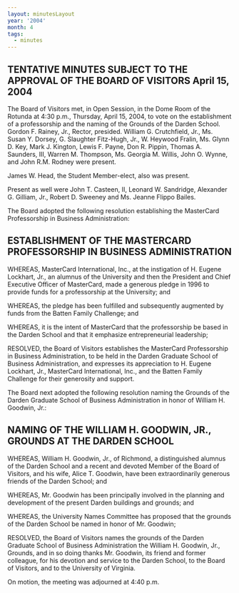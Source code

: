 ```yaml
---
layout: minutesLayout
year: '2004'
month: 4
tags:
  - minutes
---
```

TENTATIVE MINUTES SUBJECT TO THE APPROVAL OF THE BOARD OF VISITORS April 15, 2004
---------------------------------------------------------------------------------

The Board of Visitors met, in Open Session, in the Dome Room of the Rotunda at 4:30 p.m., Thursday, April 15, 2004, to vote on the establishment of a professorship and the naming of the Grounds of the Darden School. Gordon F. Rainey, Jr., Rector, presided. William G. Crutchfield, Jr., Ms. Susan Y. Dorsey, G. Slaughter Fitz-Hugh, Jr., W. Heywood Fralin, Ms. Glynn D. Key, Mark J. Kington, Lewis F. Payne, Don R. Pippin, Thomas A. Saunders, III, Warren M. Thompson, Ms. Georgia M. Willis, John O. Wynne, and John R.M. Rodney were present.

James W. Head, the Student Member-elect, also was present.

Present as well were John T. Casteen, II, Leonard W. Sandridge, Alexander G. Gilliam, Jr., Robert D. Sweeney and Ms. Jeanne Flippo Bailes.

The Board adopted the following resolution establishing the MasterCard Professorship in Business Administration:

ESTABLISHMENT OF THE MASTERCARD PROFESSORSHIP IN BUSINESS ADMINISTRATION
------------------------------------------------------------------------

WHEREAS, MasterCard International, Inc., at the instigation of H. Eugene Lockhart, Jr., an alumnus of the University and then the President and Chief Executive Officer of MasterCard, made a generous pledge in 1996 to provide funds for a professorship at the University; and

WHEREAS, the pledge has been fulfilled and subsequently augmented by funds from the Batten Family Challenge; and

WHEREAS, it is the intent of MasterCard that the professorship be based in the Darden School and that it emphasize entrepreneurial leadership;

RESOLVED, the Board of Visitors establishes the MasterCard Professorship in Business Administration, to be held in the Darden Graduate School of Business Administration, and expresses its appreciation to H. Eugene Lockhart, Jr., MasterCard International, Inc., and the Batten Family Challenge for their generosity and support.

The Board next adopted the following resolution naming the Grounds of the Darden Graduate School of Business Administration in honor of William H. Goodwin, Jr.:

NAMING OF THE WILLIAM H. GOODWIN, JR., GROUNDS AT THE DARDEN SCHOOL
-------------------------------------------------------------------

WHEREAS, William H. Goodwin, Jr., of Richmond, a distinguished alumnus of the Darden School and a recent and devoted Member of the Board of Visitors, and his wife, Alice T. Goodwin, have been extraordinarily generous friends of the Darden School; and

WHEREAS, Mr. Goodwin has been principally involved in the planning and development of the present Darden buildings and grounds; and

WHEREAS, the University Names Committee has proposed that the grounds of the Darden School be named in honor of Mr. Goodwin;

RESOLVED, the Board of Visitors names the grounds of the Darden Graduate School of Business Administration the William H. Goodwin, Jr., Grounds, and in so doing thanks Mr. Goodwin, its friend and former colleague, for his devotion and service to the Darden School, to the Board of Visitors, and to the University of Virginia.

On motion, the meeting was adjourned at 4:40 p.m.
